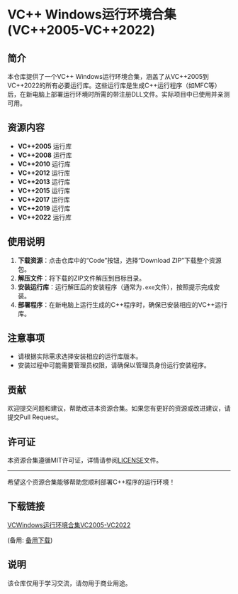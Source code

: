 # VC++ Windows运行环境合集(VC++2005-VC++2022)

## 简介
本仓库提供了一个VC++ Windows运行环境合集，涵盖了从VC++2005到VC++2022的所有必要运行库。这些运行库是生成C++运行程序（如MFC等）后，在新电脑上部署运行环境时所需的带注册DLL文件。实际项目中已使用并亲测可用。

## 资源内容
- **VC++2005** 运行库
- **VC++2008** 运行库
- **VC++2010** 运行库
- **VC++2012** 运行库
- **VC++2013** 运行库
- **VC++2015** 运行库
- **VC++2017** 运行库
- **VC++2019** 运行库
- **VC++2022** 运行库

## 使用说明
1. **下载资源**：点击仓库中的“Code”按钮，选择“Download ZIP”下载整个资源包。
2. **解压文件**：将下载的ZIP文件解压到目标目录。
3. **安装运行库**：运行解压后的安装程序（通常为`.exe`文件），按照提示完成安装。
4. **部署程序**：在新电脑上运行生成的C++程序时，确保已安装相应的VC++运行库。

## 注意事项
- 请根据实际需求选择安装相应的运行库版本。
- 安装过程中可能需要管理员权限，请确保以管理员身份运行安装程序。

## 贡献
欢迎提交问题和建议，帮助改进本资源合集。如果您有更好的资源或改进建议，请提交Pull Request。

## 许可证
本资源合集遵循MIT许可证，详情请参阅[LICENSE](LICENSE)文件。

---

希望这个资源合集能够帮助您顺利部署C++程序的运行环境！

## 下载链接
[VCWindows运行环境合集VC2005-VC2022](https://pan.quark.cn/s/bb499650f5c4) 

(备用: [备用下载](https://pan.baidu.com/s/1etJOB09bnjIS9ogPxp5n9w?pwd=1234))

## 说明

该仓库仅用于学习交流，请勿用于商业用途。
